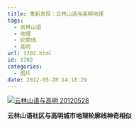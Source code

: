 ```yaml
---
title: 重新发现：云林山语与高明地理
tags:
  - 云林山语
  - 地理
  - 轮廓线
  - 高明
url: 1702.html
id: 1702
categories:
  - 图片
date: 2012-05-28 14:18:29
---
```


[![](http://photo.guolaijie.com/rooufer/uploads/2012/05/云林山语与高明-20120528.jpg "云林山语与高明 20120528")](http://photo.guolaijie.com/rooufer/uploads/2012/05/云林山语与高明-20120528.jpg)

**云林山语社区与高明城市地理轮廓线神奇相似**
